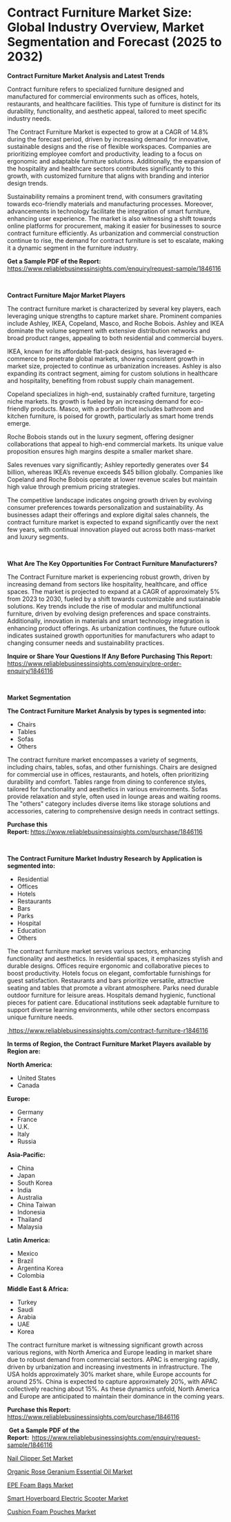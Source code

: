 <p><h1>Contract Furniture Market Size: Global Industry Overview, Market Segmentation and Forecast (2025 to 2032)</h1></p><p><strong>Contract Furniture Market Analysis and Latest Trends</strong></p>
<p><p>Contract furniture refers to specialized furniture designed and manufactured for commercial environments such as offices, hotels, restaurants, and healthcare facilities. This type of furniture is distinct for its durability, functionality, and aesthetic appeal, tailored to meet specific industry needs.</p><p>The Contract Furniture Market is expected to grow at a CAGR of 14.8% during the forecast period, driven by increasing demand for innovative, sustainable designs and the rise of flexible workspaces. Companies are prioritizing employee comfort and productivity, leading to a focus on ergonomic and adaptable furniture solutions. Additionally, the expansion of the hospitality and healthcare sectors contributes significantly to this growth, with customized furniture that aligns with branding and interior design trends.</p><p>Sustainability remains a prominent trend, with consumers gravitating towards eco-friendly materials and manufacturing processes. Moreover, advancements in technology facilitate the integration of smart furniture, enhancing user experience. The market is also witnessing a shift towards online platforms for procurement, making it easier for businesses to source contract furniture efficiently. As urbanization and commercial construction continue to rise, the demand for contract furniture is set to escalate, making it a dynamic segment in the furniture industry.</p></p>
<p><strong>Get a Sample PDF of the Report:&nbsp;</strong> <a href="https://www.reliablebusinessinsights.com/enquiry/request-sample/1846116?utm_campaign=950&utm_medium=2&utm_source=Github&utm_content=ia&utm_term=08022025&utm_id=contract-furniture">https://www.reliablebusinessinsights.com/enquiry/request-sample/1846116</a></p>
<p>&nbsp;</p>
<p><strong>Contract Furniture Major Market Players</strong></p>
<p><p>The contract furniture market is characterized by several key players, each leveraging unique strengths to capture market share. Prominent companies include Ashley, IKEA, Copeland, Masco, and Roche Bobois. Ashley and IKEA dominate the volume segment with extensive distribution networks and broad product ranges, appealing to both residential and commercial buyers. </p><p>IKEA, known for its affordable flat-pack designs, has leveraged e-commerce to penetrate global markets, showing consistent growth in market size, projected to continue as urbanization increases. Ashley is also expanding its contract segment, aiming for custom solutions in healthcare and hospitality, benefiting from robust supply chain management.</p><p>Copeland specializes in high-end, sustainably crafted furniture, targeting niche markets. Its growth is fueled by an increasing demand for eco-friendly products. Masco, with a portfolio that includes bathroom and kitchen furniture, is poised for growth, particularly as smart home trends emerge.</p><p>Roche Bobois stands out in the luxury segment, offering designer collaborations that appeal to high-end commercial markets. Its unique value proposition ensures high margins despite a smaller market share. </p><p>Sales revenues vary significantly; Ashley reportedly generates over $4 billion, whereas IKEA’s revenue exceeds $45 billion globally. Companies like Copeland and Roche Bobois operate at lower revenue scales but maintain high value through premium pricing strategies. </p><p>The competitive landscape indicates ongoing growth driven by evolving consumer preferences towards personalization and sustainability. As businesses adapt their offerings and explore digital sales channels, the contract furniture market is expected to expand significantly over the next few years, with continual innovation played out across both mass-market and luxury segments.</p></p>
<p>&nbsp;</p>
<p><strong>What Are The Key Opportunities For Contract Furniture Manufacturers?</strong></p>
<p><p>The Contract Furniture market is experiencing robust growth, driven by increasing demand from sectors like hospitality, healthcare, and office spaces. The market is projected to expand at a CAGR of approximately 5% from 2023 to 2030, fueled by a shift towards customizable and sustainable solutions. Key trends include the rise of modular and multifunctional furniture, driven by evolving design preferences and space constraints. Additionally, innovation in materials and smart technology integration is enhancing product offerings. As urbanization continues, the future outlook indicates sustained growth opportunities for manufacturers who adapt to changing consumer needs and sustainability practices.</p></p>
<p><strong>Inquire or Share Your Questions If Any Before Purchasing This Report:</strong> <a href="https://www.reliablebusinessinsights.com/enquiry/pre-order-enquiry/1846116?utm_campaign=950&utm_medium=2&utm_source=Github&utm_content=ia&utm_term=08022025&utm_id=contract-furniture">https://www.reliablebusinessinsights.com/enquiry/pre-order-enquiry/1846116</a></p>
<p>&nbsp;</p>
<p><strong>Market Segmentation</strong></p>
<p><strong>The Contract Furniture Market Analysis by types is segmented into:</strong></p>
<p><ul><li>Chairs</li><li>Tables</li><li>Sofas</li><li>Others</li></ul></p>
<p><p>The contract furniture market encompasses a variety of segments, including chairs, tables, sofas, and other furnishings. Chairs are designed for commercial use in offices, restaurants, and hotels, often prioritizing durability and comfort. Tables range from dining to conference styles, tailored for functionality and aesthetics in various environments. Sofas provide relaxation and style, often used in lounge areas and waiting rooms. The "others" category includes diverse items like storage solutions and accessories, catering to comprehensive design needs in contract settings.</p></p>
<p><strong>Purchase this Report:&nbsp;</strong><a href="https://www.reliablebusinessinsights.com/purchase/1846116?utm_campaign=950&utm_medium=2&utm_source=Github&utm_content=ia&utm_term=08022025&utm_id=contract-furniture">https://www.reliablebusinessinsights.com/purchase/1846116</a></p>
<p>&nbsp;</p>
<p><strong>The Contract Furniture Market Industry Research by Application is segmented into:</strong></p>
<p><ul><li>Residential</li><li>Offices</li><li>Hotels</li><li>Restaurants</li><li>Bars</li><li>Parks</li><li>Hospital</li><li>Education</li><li>Others</li></ul></p>
<p><p>The contract furniture market serves various sectors, enhancing functionality and aesthetics. In residential spaces, it emphasizes stylish and durable designs. Offices require ergonomic and collaborative pieces to boost productivity. Hotels focus on elegant, comfortable furnishings for guest satisfaction. Restaurants and bars prioritize versatile, attractive seating and tables that promote a vibrant atmosphere. Parks need durable outdoor furniture for leisure areas. Hospitals demand hygienic, functional pieces for patient care. Educational institutions seek adaptable furniture to support diverse learning environments, while other sectors encompass unique furniture needs.</p></p>
<p><a href="https://www.reliablebusinessinsights.com/contract-furniture-r1846116?utm_campaign=950&utm_medium=2&utm_source=Github&utm_content=ia&utm_term=08022025&utm_id=contract-furniture">&nbsp;https://www.reliablebusinessinsights.com/contract-furniture-r1846116</a></p>
<p><strong>In terms of Region, the Contract Furniture Market Players available by Region are:</strong></p>
<p>
    <p> <strong> North America: </strong>
        <ul>
            <li>United States</li>
            <li>Canada</li>
        </ul>
        </p> 
    <p> <strong> Europe: </strong>
        <ul>
            <li>Germany</li>
            <li>France</li>
            <li>U.K.</li>
            <li>Italy</li>
            <li>Russia</li>
        </ul>
        </p> 
    <p> <strong> Asia-Pacific: </strong>
        <ul>
            <li>China</li>
            <li>Japan</li>
            <li>South Korea</li>
            <li>India</li>
            <li>Australia</li>
            <li>China Taiwan</li>
            <li>Indonesia</li>
            <li>Thailand</li>
            <li>Malaysia</li>
        </ul>
        </p> 
    <p> <strong> Latin America: </strong>
        <ul>
            <li>Mexico</li>
            <li>Brazil</li>
            <li>Argentina Korea</li>
            <li>Colombia</li>
        </ul>
        </p> 
    <p> <strong> Middle East & Africa: </strong>
        <ul>
            <li>Turkey</li>
            <li>Saudi</li>
            <li>Arabia</li>
            <li>UAE</li>
            <li>Korea</li>
        </ul>
    </p>
    </p>
<p><p>The contract furniture market is witnessing significant growth across various regions, with North America and Europe leading in market share due to robust demand from commercial sectors. APAC is emerging rapidly, driven by urbanization and increasing investments in infrastructure. The USA holds approximately 30% market share, while Europe accounts for around 25%. China is expected to capture approximately 20%, with APAC collectively reaching about 15%. As these dynamics unfold, North America and Europe are anticipated to maintain their dominance in the coming years.</p></p>
<p><strong>Purchase this Report: </strong><a href="https://www.reliablebusinessinsights.com/purchase/1846116?utm_campaign=950&utm_medium=2&utm_source=Github&utm_content=ia&utm_term=08022025&utm_id=contract-furniture">https://www.reliablebusinessinsights.com/purchase/1846116</a></p>
<p>&nbsp;<strong>Get a Sample PDF of the Report:&nbsp;&nbsp;</strong><a href="https://www.reliablebusinessinsights.com/enquiry/request-sample/1846116?utm_campaign=950&utm_medium=2&utm_source=Github&utm_content=ia&utm_term=08022025&utm_id=contract-furniture">https://www.reliablebusinessinsights.com/enquiry/request-sample/1846116</a></p>
<p><strong></strong></p>
<p><p><a href="https://github.com/rosalinebhakta48/Market-Research-Report-List-1/blob/main/nail-clipper-set-market.md?utm_campaign=950&utm_medium=2&utm_source=Github&utm_content=ia&utm_term=08022025&utm_id=contract-furniture">Nail Clipper Set Market</a></p><p><a href="https://github.com/nkbaroga/Market-Research-Report-List-1/blob/main/organic-rose-geranium-essential-oil-market.md?utm_campaign=950&utm_medium=2&utm_source=Github&utm_content=ia&utm_term=08022025&utm_id=contract-furniture">Organic Rose Geranium Essential Oil Market</a></p><p><a href="https://github.com/lateshab69/Market-Research-Report-List-1/blob/main/epe-foam-bags-market.md?utm_campaign=950&utm_medium=2&utm_source=Github&utm_content=ia&utm_term=08022025&utm_id=contract-furniture">EPE Foam Bags Market</a></p><p><a href="https://github.com/chongseney974/Market-Research-Report-List-1/blob/main/smart-hoverboard-electric-scooter-market.md?utm_campaign=950&utm_medium=2&utm_source=Github&utm_content=ia&utm_term=08022025&utm_id=contract-furniture">Smart Hoverboard Electric Scooter Market</a></p><p><a href="https://github.com/hedbomkrahe/Market-Research-Report-List-1/blob/main/cushion-foam-pouches-market.md?utm_campaign=950&utm_medium=2&utm_source=Github&utm_content=ia&utm_term=08022025&utm_id=contract-furniture">Cushion Foam Pouches Market</a></p></p>